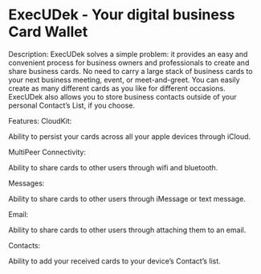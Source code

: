# ExecUDek - Your digital business Card Wallet 

Description:
ExecUDek solves a simple problem: it provides an easy and convenient process for business owners and professionals to create and share business cards. No need to carry a large stack of business cards to your next business meeting, event, or meet-and-greet. You can easily create as many different cards as you like for different occasions. ExecUDek also allows you to store business contacts outside of your personal Contact’s List, if you choose.

Features:
CloudKit:

Ability to persist your cards across all your apple devices through iCloud.

MultiPeer Connectivity:

Ability to share cards to other users through wifi and bluetooth.

Messages:

Ability to share cards to other users through iMessage or text message. 

Email:

Ability to share cards to other users through attaching them to an email.

Contacts:

Ability to add your received cards to your device’s Contact’s list. 
